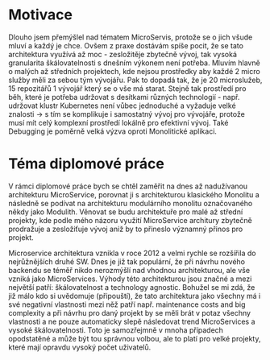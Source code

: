 # Motivace

Dlouho jsem přemýšlel nad tématem MicroServis, protože se o jich všude mluví a každý je chce. Ovšem z praxe dostávám spíše pocit, že se tato architektura využívá až moc - zesložitěje zbytečně vývoj, tak vysoká granularita škálovatelnosti s dnešním výkonem není potřeba. Mluvím hlavně o malých až středních projektech, kde nejsou prostředky aby každé 2 micro služby měli za sebou tým vývojářu. Pak to dopadá tak, že je 20 microslužeb, 15 repozitářů 1 vývojář který se o vše má starat. Stejně tak prostředí pro běh, které je potřeba udržovat s desítkami různých technologií - např. udržovat klustr Kubernetes není vůbec jednoduché a vyžaduje velké znalosti -> s tím se komplikuje i samostatný vývoj pro vývojáře, protože musí mít celý komplexní prostředí lokálně pro efektivní vývoj. Také Debugging je poměrně velká výzva oproti Monolitické aplikaci.

# Téma diplomové práce

V rámci diplomové práce bych se chtěl zaměřit na dnes až nadužívanou architekturu MicroService, porovnat ji s architekturou klasického Monolitu a následně se podívat na architekturu modulárního monolitu označovaného někdy jako Modulith. Věnovat se budu architektuře pro malé až střední projekty, kde podle mého názoru využití MicroService architury zbytečně prodražuje a zesložiťuje vývoj aniž by to přineslo významný přinos pro projekt.

Microservice architektura vznikla v roce 2012 a velmi rychle se rozšířila do nejrůžnějších druhé SW. Dnes je již tak populární, že při návrhu nového backendu se téměř nikdo nerozmýšlí nad vhodnou architekturou, ale vše vzniká jako MicroServices. Výhody této architekturou jsou značné a mezi největší patří: škálovatelnost a technology agnostic. Bohužel se mi zdá, že již málo kdo si uvědomuje (připouští), že tato architektura jako všechny má i své negativní vlastnosti mezi něž patří např. maintenance costs and big complexity a při návrhu pro daný projekt by se měli brát v potaz všechny vlastnosti a ne pouze automaticky slepě následovat trend MicroServices a vysoké škálovatelnosti. Toto je samozřejmně v mnoha případech opodstatěné a může být tou správnou volbou, ale to platí pro velké projekty, které mají opravdu vysoký počet uživatelů.
